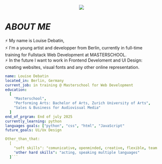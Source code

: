 <p align='center'>
    <img src="https://capsule-render.vercel.app/api?type=waving&color=auto&height=300&section=header&text=Hello%20Everyone!☀️&fontSize=90&animation=fadeIn&fontAlignY=38&desc=Welcome%20To%20My%20GitHub%20Profile!&descAlignY=51&descAlign=62"/>
</p>

# ***ABOUT ME***

⚡ My name is Louise Debatin,\
⚡ I'm a young artist and developper from Berlin, currently in full-time training for Fullstack Web Development at MASTERSCHOOL.\
⚡ In the future I want to work in Frontend Develoment and UI Design: creating websites, visual fonts and any other online representation.

```yaml
name: Louise Debatin
located_in: Berlin, Germany
current_job: in training @ Masterschool for Web Development
education:
  [
    "Masterschool",
    "Performing Arts: Bachelor of Arts, Zurich University of Arts",
    "Sales & Business for Audiovisual Media"
  ]
end_of_prgram: End of july 2025
currently_learning: python
languages goals: ["python", "css", "html", "JavaScript"
future_goals: Ui/Ux Design

Other_than_that: 
  [
    "soft skills": "comunicative, openminded, creative, flexible, team player"
    "other hard skills": "acting, speaking multiple languages"
  ]```  
